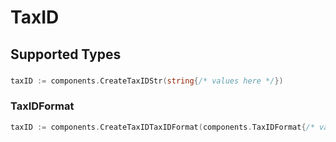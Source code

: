 # TaxID


## Supported Types

### 

```go
taxID := components.CreateTaxIDStr(string{/* values here */})
```

### TaxIDFormat

```go
taxID := components.CreateTaxIDTaxIDFormat(components.TaxIDFormat{/* values here */})
```

